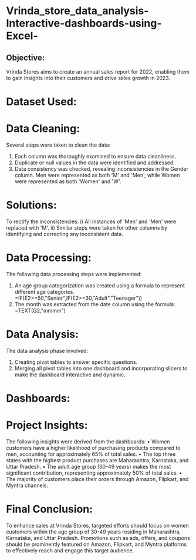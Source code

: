 # Vrinda_store_data_analysis-Interactive-dashboards-using-Excel-
## Objective:
Vrinda Stores aims to create an annual sales report for 2022, enabling them to gain insights into their customers and drive sales growth in 2023.
# Dataset Used:
# Data Cleaning:
Several steps were taken to clean the data:
1) Each column was thoroughly examined to ensure data cleanliness.
2) Duplicate or null values in the data were identified and addressed.
3) Data consistency was checked, revealing inconsistencies in the Gender column. Men were represented as both 'M' and 'Men', while Women were represented as both 'Women' and 'W'.

# Solutions:
To rectify the inconsistencies:
i) All instances of 'Men' and 'Men' were replaced with 'M'.
ii) Similar steps were taken for other columns by identifying and correcting any inconsistent data.

# Data Processing:
The following data processing steps were implemented:
1) An age group categorization was created using a formula to represent different age categories.
   =IF(E2>=50,"Senior",IF(E2>=30,"Adult","Teenager"))
2) The month was extracted from the date column using the formula:
   =TEXT(G2,"mmmm")

# Data Analysis:
The data analysis phase involved:
1) Creating pivot tables to answer specific questions.
2) Merging all pivot tables into one dashboard and incorporating slicers to make the dashboard interactive and dynamic.

# Dashboards:
 
# Project Insights:
The following insights were derived from the dashboards:
• Women customers have a higher likelihood of purchasing products compared to men, accounting for approximately 65% of total sales.
• The top three states with the highest product purchases are Maharashtra, Karnataka, and Uttar Pradesh.
• The adult age group (30-49 years) makes the most significant contribution, representing approximately 50% of total sales.
• The majority of customers place their orders through Amazon, Flipkart, and Myntra channels.

# Final Conclusion:
To enhance sales at Vrinda Stores, targeted efforts should focus on women customers within the age group of 30-49 years residing in Maharashtra, Karnataka, and Uttar Pradesh. Promotions such as ads, offers, and coupons should be prominently featured on Amazon, Flipkart, and Myntra platforms to effectively reach and engage this target audience.
